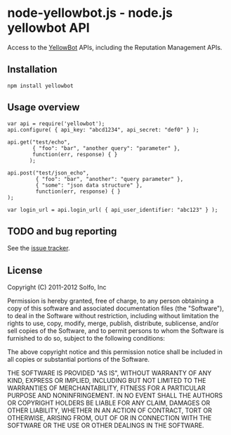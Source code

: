 # node-yellowbot.js - node.js yellowbot API

Access to the [YellowBot](http://www.yellowbot.com/) APIs, including the Reputation Management APIs.

## Installation

`npm install yellowbot`

## Usage overview

    var api = require('yellowbot');
    api.configure( { api_key: "abcd1234", api_secret: "def0" } );

    api.get("test/echo",
            { "foo": "bar", "another query": "parameter" },
            function(err, response) { }
           );

    api.post("test/json_echo",
             { "foo": "bar", "another": "query parameter" },
             { "some": "json data structure" },
             function(err, response) { }
    );

    var login_url = api.login_url( { api_user_identifier: "abc123" } );


## TODO and bug reporting

See the [issue tracker](http://github.com/solfo/node-yellowbot).

## License

Copyright (C) 2011-2012 Solfo, Inc

Permission is hereby granted, free of charge, to any person obtaining a copy
of this software and associated documentation files (the "Software"), to deal
in the Software without restriction, including without limitation the rights
to use, copy, modify, merge, publish, distribute, sublicense, and/or sell
copies of the Software, and to permit persons to whom the Software is
furnished to do so, subject to the following conditions:

The above copyright notice and this permission notice shall be included in
all copies or substantial portions of the Software.

THE SOFTWARE IS PROVIDED "AS IS", WITHOUT WARRANTY OF ANY KIND, EXPRESS OR
IMPLIED, INCLUDING BUT NOT LIMITED TO THE WARRANTIES OF MERCHANTABILITY,
FITNESS FOR A PARTICULAR PURPOSE AND NONINFRINGEMENT. IN NO EVENT SHALL THE
AUTHORS OR COPYRIGHT HOLDERS BE LIABLE FOR ANY CLAIM, DAMAGES OR OTHER
LIABILITY, WHETHER IN AN ACTION OF CONTRACT, TORT OR OTHERWISE, ARISING FROM,
OUT OF OR IN CONNECTION WITH THE SOFTWARE OR THE USE OR OTHER DEALINGS IN
THE SOFTWARE.